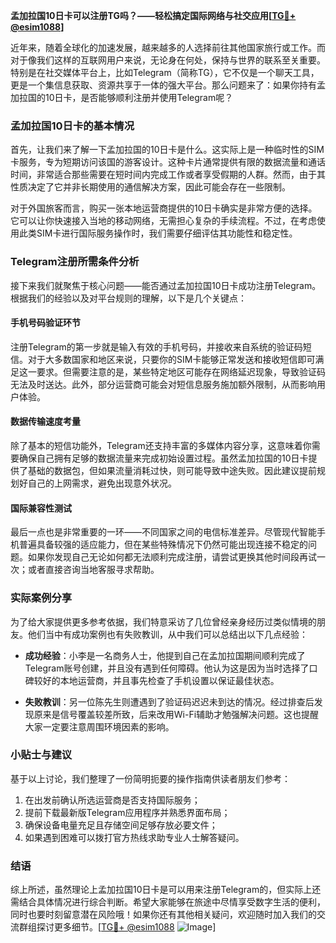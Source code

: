 **孟加拉国10日卡可以注册TG吗？——轻松搞定国际网络与社交应用[[TG💪+ @esim1088](https://t.me/s/esim1088)]**

近年来，随着全球化的加速发展，越来越多的人选择前往其他国家旅行或工作。而对于像我们这样的互联网用户来说，无论身在何处，保持与世界的联系至关重要。特别是在社交媒体平台上，比如Telegram（简称TG），它不仅是一个聊天工具，更是一个集信息获取、资源共享于一体的强大平台。那么问题来了：如果你持有孟加拉国的10日卡，是否能够顺利注册并使用Telegram呢？

### 孟加拉国10日卡的基本情况

首先，让我们来了解一下孟加拉国的10日卡是什么。这实际上是一种临时性的SIM卡服务，专为短期访问该国的游客设计。这种卡片通常提供有限的数据流量和通话时间，非常适合那些需要在短时间内完成工作或者享受假期的人群。然而，由于其性质决定了它并非长期使用的通信解决方案，因此可能会存在一些限制。

对于外国旅客而言，购买一张本地运营商提供的10日卡确实是非常方便的选择。它可以让你快速接入当地的移动网络，无需担心复杂的手续流程。不过，在考虑使用此类SIM卡进行国际服务操作时，我们需要仔细评估其功能性和稳定性。

### Telegram注册所需条件分析

接下来我们就聚焦于核心问题——能否通过孟加拉国10日卡成功注册Telegram。根据我们的经验以及对平台规则的理解，以下是几个关键点：

#### 手机号码验证环节

注册Telegram的第一步就是输入有效的手机号码，并接收来自系统的验证码短信。对于大多数国家和地区来说，只要你的SIM卡能够正常发送和接收短信即可满足这一要求。但需要注意的是，某些特定地区可能存在网络延迟现象，导致验证码无法及时送达。此外，部分运营商可能会对短信息服务施加额外限制，从而影响用户体验。

#### 数据传输速度考量

除了基本的短信功能外，Telegram还支持丰富的多媒体内容分享，这意味着你需要确保自己拥有足够的数据流量来完成初始设置过程。虽然孟加拉国的10日卡提供了基础的数据包，但如果流量消耗过快，则可能导致中途失败。因此建议提前规划好自己的上网需求，避免出现意外状况。

#### 国际兼容性测试

最后一点也是非常重要的一环——不同国家之间的电信标准差异。尽管现代智能手机普遍具备较强的适应能力，但在某些特殊情况下仍然可能出现连接不稳定的问题。如果你发现自己无论如何都无法顺利完成注册，请尝试更换其他时间段再试一次；或者直接咨询当地客服寻求帮助。

### 实际案例分享

为了给大家提供更多参考依据，我们特意采访了几位曾经亲身经历过类似情境的朋友。他们当中有成功案例也有失败教训，从中我们可以总结出以下几点经验：

- **成功经验**：小李是一名商务人士，他提到自己在孟加拉国期间顺利完成了Telegram账号创建，并且没有遇到任何障碍。他认为这是因为当时选择了口碑较好的本地运营商，并且事先检查了手机设置以保证最佳状态。
  
- **失败教训**：另一位陈先生则遭遇到了验证码迟迟未到达的情况。经过排查后发现原来是信号覆盖较差所致，后来改用Wi-Fi辅助才勉强解决问题。这也提醒大家一定要注意周围环境因素的影响。

### 小贴士与建议

基于以上讨论，我们整理了一份简明扼要的操作指南供读者朋友们参考：

1. 在出发前确认所选运营商是否支持国际服务；
2. 提前下载最新版Telegram应用程序并熟悉界面布局；
3. 确保设备电量充足且存储空间足够存放必要文件；
4. 如果遇到困难可以拨打官方热线求助专业人士解答疑问。

### 结语

综上所述，虽然理论上孟加拉国10日卡是可以用来注册Telegram的，但实际上还需结合具体情况进行综合判断。希望大家能够在旅途中尽情享受数字生活的便利，同时也要时刻留意潜在风险哦！如果你还有其他相关疑问，欢迎随时加入我们的交流群组探讨更多细节。[[TG💪+ @esim1088](https://t.me/s/esim1088) ![Image](https://i.postimg.cc/4NQfJmqS/Snipaste-2025-05-13-00-14-12.png)]